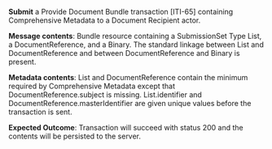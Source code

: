 **Submit** a Provide Document Bundle transaction [ITI-65] containing Comprehensive Metadata to a Document Recipient
actor.

**Message contents**: Bundle resource containing a SubmissionSet Type List, a DocumentReference, and a Binary. The standard
linkage between List and DocumentReference and between DocumentReference and Binary is present.

**Metadata contents**: List and DocumentReference contain the minimum required by Comprehensive
 Metadata except that DocumentReference.subject is missing.   List.identifier and
DocumentReference.masterIdentifier are given unique values before the transaction is sent.

**Expected Outcome**: Transaction will succeed with status 200 and the contents will be persisted to the server.
